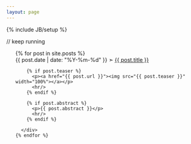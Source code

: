 ```yaml
---
layout: page
---
```


{% include JB/setup %}

<p>// keep running</p>
<ul class="posts">
    {% for post in site.posts %}
      <div>
        <span>{{ post.date | date: "%Y-%m-%d" }}</span> &#10147; <a href="{{ BASE_PATH }}{{ post.url }}">{{ post.title }}</a>

        {% if post.teaser %}
          <p><a href="{{ post.url }}"><img src="{{ post.teaser }}" width="100%"></a></p>
          <hr/>
        {% endif %}

        {% if post.abstract %}
          <p>{{ post.abstract }}</p>
          <hr/>
        {% endif %}

      </div>
    {% endfor %}

</ul>
